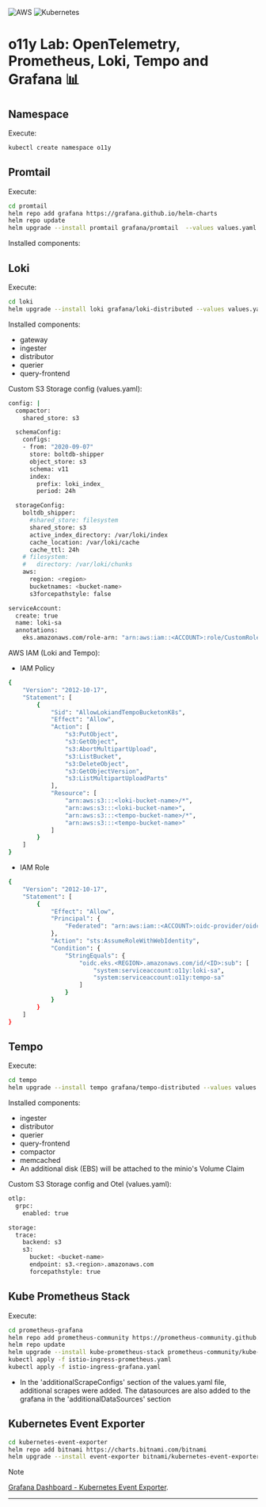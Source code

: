 ![AWS](https://img.shields.io/badge/AWS-%23FF9900.svg?style=for-the-badge&logo=amazon-aws&logoColor=white)
![Kubernetes](https://img.shields.io/badge/kubernetes-%23326ce5.svg?style=for-the-badge&logo=kubernetes&logoColor=white)

# o11y Lab: OpenTelemetry, Prometheus, Loki, Tempo and Grafana 📊

## Namespace

Execute:

```sh
kubectl create namespace o11y
```

## Promtail

Execute:

```sh
cd promtail
helm repo add grafana https://grafana.github.io/helm-charts
helm repo update
helm upgrade --install promtail grafana/promtail  --values values.yaml -n o11y
```

Installed components:

## Loki

Execute:

```sh
cd loki
helm upgrade --install loki grafana/loki-distributed --values values.yaml -n o11y
```

Installed components:
* gateway
* ingester
* distributor
* querier
* query-frontend

Custom S3 Storage config (values.yaml):

```sh
config: |
  compactor:
    shared_store: s3
```

```sh
  schemaConfig:
    configs:
    - from: "2020-09-07"
      store: boltdb-shipper
      object_store: s3
      schema: v11
      index:
        prefix: loki_index_
        period: 24h
```

```sh
  storageConfig:
    boltdb_shipper:
      #shared_store: filesystem
      shared_store: s3
      active_index_directory: /var/loki/index
      cache_location: /var/loki/cache
      cache_ttl: 24h
    # filesystem:
    #   directory: /var/loki/chunks
    aws:
      region: <region>
      bucketnames: <bucket-name>
      s3forcepathstyle: false
```

```sh
serviceAccount:
  create: true
  name: loki-sa
  annotations:
    eks.amazonaws.com/role-arn: "arn:aws:iam::<ACCOUNT>:role/CustomRoleTempoandLokionK8s"
```

AWS IAM (Loki and Tempo):

- IAM Policy
```sh
{
    "Version": "2012-10-17",
    "Statement": [
        {
            "Sid": "AllowLokiandTempoBucketonK8s",
            "Effect": "Allow",
            "Action": [
                "s3:PutObject",
                "s3:GetObject",
                "s3:AbortMultipartUpload",
                "s3:ListBucket",
                "s3:DeleteObject",
                "s3:GetObjectVersion",
                "s3:ListMultipartUploadParts"
            ],
            "Resource": [
                "arn:aws:s3:::<loki-bucket-name>/*",
                "arn:aws:s3:::<loki-bucket-name>",
                "arn:aws:s3:::<tempo-bucket-name>/*",
                "arn:aws:s3:::<tempo-bucket-name>"
            ]
        }
    ]
}
```

- IAM Role
```sh
{
    "Version": "2012-10-17",
    "Statement": [
        {
            "Effect": "Allow",
            "Principal": {
                "Federated": "arn:aws:iam::<ACCOUNT>:oidc-provider/oidc.eks.<REGION>.amazonaws.com/id/<ID>"
            },
            "Action": "sts:AssumeRoleWithWebIdentity",
            "Condition": {
                "StringEquals": {
                    "oidc.eks.<REGION>.amazonaws.com/id/<ID>:sub": [
                        "system:serviceaccount:o11y:loki-sa",
                        "system:serviceaccount:o11y:tempo-sa"
                    ]
                }
            }
        }
    ]
}
```

## Tempo

Execute:

```sh
cd tempo
helm upgrade --install tempo grafana/tempo-distributed --values values.yaml -n o11y
```

Installed components:
* ingester
* distributor
* querier
* query-frontend
* compactor
* memcached
* An additional disk (EBS) will be attached to the minio's Volume Claim

Custom S3 Storage config and Otel (values.yaml):

```sh
otlp:
  grpc:
    enabled: true

storage:
  trace:
    backend: s3
    s3:
      bucket: <bucket-name>
      endpoint: s3.<region>.amazonaws.com
      forcepathstyle: true
```

## Kube Prometheus Stack

Execute:

```sh
cd prometheus-grafana
helm repo add prometheus-community https://prometheus-community.github.io/helm-charts
helm repo update
helm upgrade --install kube-prometheus-stack prometheus-community/kube-prometheus-stack --values values.yaml -n o11y
kubectl apply -f istio-ingress-prometheus.yaml
kubectl apply -f istio-ingress-grafana.yaml
```

* In the 'additionalScrapeConfigs' section of the values.yaml file, additional scrapes were added. The datasources are also added to the grafana in the 'additionalDataSources' section

## Kubernetes Event Exporter

```sh
cd kubernetes-event-exporter
helm repo add bitnami https://charts.bitnami.com/bitnami
helm upgrade --install event-exporter bitnami/kubernetes-event-exporter --values values.yaml -n o11y
```

> [!NOTE]
> [Grafana Dashboard - Kubernetes Event Exporter](./kubernetes-event-exporter/kubernetes-event-exporter-dashboard.json).

---